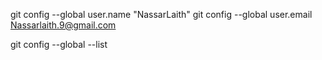 git config --global user.name "NassarLaith"
git config --global user.email Nassarlaith.9@gmail.com

git config --global --list